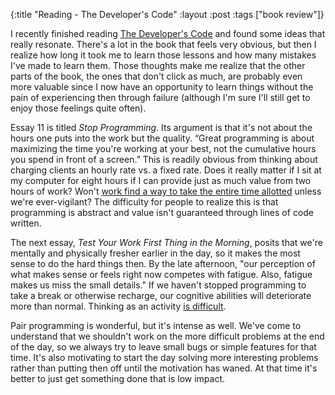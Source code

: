 {:title "Reading - The Developer's Code"
:layout :post
:tags ["book review"]}

I recently finished reading [The Developer's Code][1] and found some ideas that really resonate.
There's a lot in the book that feels very obvious, but then I realize how long it took me to learn
those lessons and how many mistakes I've made to learn them. Those thoughts make me realize that
the other parts of the book, the ones that don't click as much, are probably even more valuable
since I now have an opportunity to learn things without the pain of experiencing then through
failure (although I'm sure I'll still get to enjoy those feelings quite often).

Essay 11 is titled *Stop Programming*. Its argument is that it's not about the hours one puts into
the work but the quality. “Great programming is about maximizing the time you're working at your
best, not the cumulative hours you spend in front of a screen.” This is readily obvious from
thinking about charging clients an hourly rate vs. a fixed rate. Does it really matter if I sit at
my computer for eight hours if I can provide just as much value from two hours of work? Won't
[work find a way to take the entire time allotted][2] unless we're ever-vigilant? The difficulty
for people to realize this is that programming is abstract and value isn't guaranteed through
lines of code written.

The next essay, *Test Your Work First Thing in the Morning*, posits that we're mentally and
physically fresher earlier in the day, so it makes the most sense to do the hard things then. By
the late afternoon, "our perception of what makes sense or feels right now competes with fatigue.
Also, fatigue makes us miss the small details." If we haven't stopped programming to take a break
or otherwise recharge, our cognitive abilities will deteriorate more than normal. Thinking as an
activity [is difficult][3].

Pair programming is wonderful, but it's intense as well. We've come to understand that we
shouldn't work on the more difficult problems at the end of the day, so we always try to leave
small bugs or simple features for that time. It's also motivating to start the day solving more
interesting problems rather than putting then off until the motivation has waned. At that time
it's better to just get something done that is low impact.

[1]: http://pragprog.com/book/kcdc/the-developer-s-code
[2]: http://en.wikipedia.org/wiki/Parkinson's_law
[3]: http://en.wikipedia.org/wiki/Decision_fatigue
